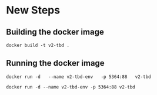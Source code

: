 # New Steps
## Building the docker image
```
docker build -t v2-tbd .
```
## Running the docker image
```
docker run -d   --name v2-tbd-env   -p 5364:88   v2-tbd
```

```
docker run -d --name v2-tbd-env -p 5364:88 v2-tbd
```
